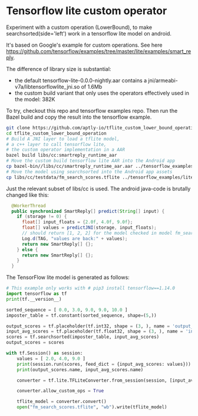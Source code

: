 # Tensorflow lite custom operator #

Experiment with a custom operation (LowerBound),
to make searchsorted(side='left') work in a tensorflow lite model on android.

It's based on Google's example for custom operations.
See here https://github.com/tensorflow/examples/tree/master/lite/examples/smart_reply.

The difference of library size is substantial:
- the default tensorflow-lite-0.0.0-nightly.aar contains a jni/armeabi-v7a/libtensorflowlite_jni.so of 1.6Mb
- the custom build variant that only uses the operators effectively used in the model: 382K

To try, checkout this repo and tensorflow examples repo.
Then run the Bazel build and copy the result into the tensorflow example.

```bash
git clone https://github.com/aptly-io/tflite_custom_lower_bound_operation.git
cd tflite_custom_lower_bound_operation
# Build A JNI layer to load a tflite model,
# a c++ layer to call tensorflow lite,
# the custom operator implementation in a AAR
bazel build libs/cc:smartreply_runtime_aar
# Move the custom build tensorflow lite AAR into the Android app
cp bazel-bin//libs/cc/smartreply_runtime_aar.aar ../tensorflow_examples/lite/examples/smart_reply/android/app/libs/smartreply_runtime_aar.aar
# Move the model using searchsorted into the Android app assets
cp libs/cc/testdata/fm_search_scores.tflite ../tensorflow_examples/lite/examples/smart_reply/android/app/src/main/assets/
```

Just the relevant subset of libs/cc is used.
The android java-code is brutally changed like this:

```java
  @WorkerThread
  public synchronized SmartReply[] predict(String[] input) {
    if (storage != 0) {
      float[] input_floats = {2.0f, 4.0f, 9.0f};
      float[] values = predictJNI(storage, input_floats);
      // should return [1, 2, 2] for the model checked in model fm_search_scores.tflite
      Log.d(TAG, "values are back:" + values); 
      return new SmartReply[] {};
    } else {
      return new SmartReply[] {};
    }
  }
```

The TensorFlow lite model is generated as follows:

```python
# This example only works with # pip3 install tensorflow==1.14.0
import tensorflow as tf
print(tf.__version__)

sorted_sequence = [ 0.0, 3.0, 9.0, 9.0, 10.0 ]
imposter_table = tf.constant(sorted_sequence, shape=(5,))

output_scores = tf.placeholder(tf.int32, shape = (3, ), name = 'output_scores')
input_avg_scores = tf.placeholder(tf.float32, shape = (3, ), name = 'input_avg_scores')
scores = tf.searchsorted(imposter_table, input_avg_scores)
output_scores = scores

with tf.Session() as session:
    values = [ 2.0, 4.0, 9.0 ]
    print(session.run(scores, feed_dict = {input_avg_scores: values}))    # should return [[1 2 2]
    print(output_scores.name, input_avg_scores.name)

    converter = tf.lite.TFLiteConverter.from_session(session, [input_avg_scores], [output_scores])

    converter.allow_custom_ops = True

    tflite_model = converter.convert()
    open("fm_search_scores.tflite", "wb").write(tflite_model)
```